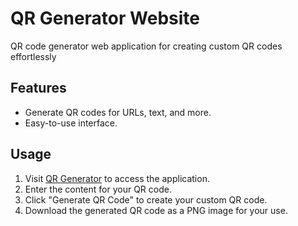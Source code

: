 # QR Generator Website
QR code generator web application for creating custom QR codes effortlessly



## Features

- Generate QR codes for URLs, text, and more.
- Easy-to-use interface.

## Usage

1. Visit [QR Generator](https://chameleon505.github.io/qr-generator/) to access the application.
2. Enter the content for your QR code.
3. Click "Generate QR Code" to create your custom QR code.
4. Download the generated QR code as a PNG image for your use.

